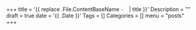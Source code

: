 +++
title = '{{ replace .File.ContentBaseName `-` ` ` | title }}'
Description = ""
draft = true
date = '{{ .Date }}'
Tags = []
Categories = []
menu = "posts"
+++

